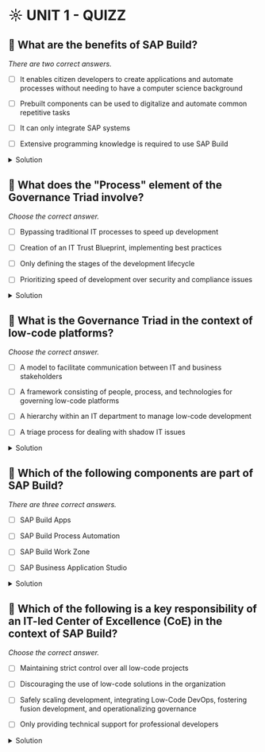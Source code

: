# ☼ UNIT 1 - QUIZZ

## :small_red_triangle_down: What are the benefits of SAP Build?

_There are two correct answers._

- [ ] It enables citizen developers to create applications and automate processes without needing to have a computer science background

- [ ] Prebuilt components can be used to digitalize and automate common repetitive tasks

- [ ] It can only integrate SAP systems

- [ ] Extensive programming knowledge is required to use SAP Build

<details>
  <summary>Solution</summary>

- [ ] It enables citizen developers to create applications and automate processes without needing to have a computer science background

- [ ] Prebuilt components can be used to digitalize and automate common repetitive tasks

- [ ] It can only integrate SAP systems

- [ ] Extensive programming knowledge is required to use SAP Build

</details>

## :small_red_triangle_down: What does the "Process" element of the Governance Triad involve?

_Choose the correct answer._

- [ ] Bypassing traditional IT processes to speed up development

- [ ] Creation of an IT Trust Blueprint, implementing best practices

- [ ] Only defining the stages of the development lifecycle

- [ ] Prioritizing speed of development over security and compliance issues

<details>
  <summary>Solution</summary>

- [ ] Bypassing traditional IT processes to speed up development

- [ ] Creation of an IT Trust Blueprint, implementing best practices

- [ ] Only defining the stages of the development lifecycle

- [ ] Prioritizing speed of development over security and compliance issues

</details>

## :small_red_triangle_down: What is the Governance Triad in the context of low-code platforms?

_Choose the correct answer._

- [ ] A model to facilitate communication between IT and business stakeholders

- [ ] A framework consisting of people, process, and technologies for governing low-code platforms

- [ ] A hierarchy within an IT department to manage low-code development

- [ ] A triage process for dealing with shadow IT issues

<details>
  <summary>Solution</summary>

- [ ] A model to facilitate communication between IT and business stakeholders

- [ ] A framework consisting of people, process, and technologies for governing low-code platforms

- [ ] A hierarchy within an IT department to manage low-code development

- [ ] A triage process for dealing with shadow IT issues

</details>

## :small_red_triangle_down: Which of the following components are part of SAP Build?

_There are three correct answers._

- [ ] SAP Build Apps

- [ ] SAP Build Process Automation

- [ ] SAP Build Work Zone

- [ ] SAP Business Application Studio

<details>
  <summary>Solution</summary>

- [ ] SAP Build Apps

- [ ] SAP Build Process Automation

- [ ] SAP Build Work Zone

- [ ] SAP Business Application Studio

</details>

## :small_red_triangle_down: Which of the following is a key responsibility of an IT-led Center of Excellence (CoE) in the context of SAP Build?

_Choose the correct answer._

- [ ] Maintaining strict control over all low-code projects

- [ ] Discouraging the use of low-code solutions in the organization

- [ ] Safely scaling development, integrating Low-Code DevOps, fostering fusion development, and operationalizing governance

- [ ] Only providing technical support for professional developers

<details>
  <summary>Solution</summary>

- [ ] Maintaining strict control over all low-code projects

- [ ] Discouraging the use of low-code solutions in the organization

- [ ] Safely scaling development, integrating Low-Code DevOps, fostering fusion development, and operationalizing governance

- [ ] Only providing technical support for professional developers

</details>
